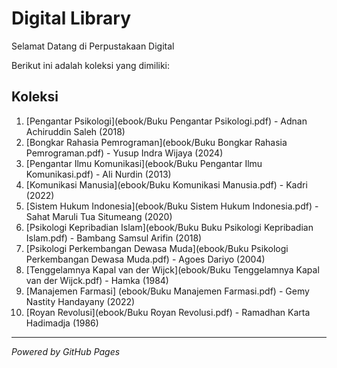 # Digital Library

Selamat Datang di Perpustakaan Digital

Berikut ini adalah koleksi yang dimiliki:
## Koleksi

1. [Pengantar Psikologi](ebook/Buku Pengantar Psikologi.pdf) - Adnan Achiruddin Saleh (2018)
2. [Bongkar Rahasia Pemrograman](ebook/Buku Bongkar Rahasia Pemrograman.pdf) - Yusup Indra Wijaya (2024)
3. [Pengantar Ilmu Komunikasi](ebook/Buku Pengantar Ilmu Komunikasi.pdf) - Ali Nurdin (2013)
4. [Komunikasi Manusia](ebook/Buku Komunikasi Manusia.pdf) - Kadri (2022)
5. [Sistem Hukum Indonesia](ebook/Buku Sistem Hukum Indonesia.pdf) - Sahat Maruli Tua Situmeang (2020)
6. [Psikologi Kepribadian Islam](ebook/Buku Buku Psikologi Kepribadian Islam.pdf) - Bambang Samsul Arifin (2018)
7. [Psikologi Perkembangan Dewasa Muda](ebook/Buku Psikologi Perkembangan Dewasa Muda.pdf) - Agoes Dariyo (2004)
8. [Tenggelamnya Kapal van der Wijck](ebook/Buku Tenggelamnya Kapal van der Wijck.pdf) - Hamka (1984)
9. [Manajemen Farmasi] (ebook/Buku Manajemen Farmasi.pdf) - Gemy Nastity Handayany (2022)
10. [Royan Revolusi](ebook/Buku Royan Revolusi.pdf) - Ramadhan Karta Hadimadja (1986)
    
---

*Powered by GitHub Pages*
